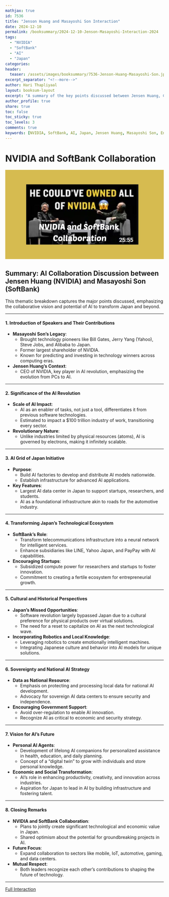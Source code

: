```yaml
---
mathjax: true
id: 7536
title: "Jenson Huang and Masayoshi Son Interaction"
date: 2024-12-10
permalink: /booksummary/2024-12-10-Jenson-Masayoshi-Interaction-2024
tags:
  - "NVIDIA"
  - "SoftBank"
  - "AI"
  - "Japan"
categories:
header:
  teaser: /assets/images/booksummary/7536-Jenson-Huang-Masayoshi-Son.jpg
excerpt_separator: "<!--more-->"
author: Hari Thapliyaal
layout: booksum-layout
excerpt: "A summary of the key points discussed between Jensen Huang, CEO of NVIDIA, and Masayoshi Son, CEO of SoftBank, regarding their collaboration on AI technology and the future of AI in Japan. "
author_profile: true
share: true
toc: false
toc_sticky: true
toc_levels: 3
comments: true
keywords: [NVIDIA, SoftBank, AI, Japan, Jensen Huang, Masayoshi Son, Entrepreneur, Innovator, Business Leader]
---
```


# NVIDIA and SoftBank Collaboration

![Jenson Huang and Masayoshi Son Interaction](/assets/images/booksummary/7536-Jenson-Huang-Masayoshi-Son.jpg)

## Summary: AI Collaboration Discussion between Jensen Huang (NVIDIA) and Masayoshi Son (SoftBank)

This thematic breakdown captures the major points discussed, emphasizing the collaborative vision and potential of AI to transform Japan and beyond.

---

#### **1. Introduction of Speakers and Their Contributions**
- **Masayoshi Son’s Legacy**:
  - Brought technology pioneers like Bill Gates, Jerry Yang (Yahoo), Steve Jobs, and Alibaba to Japan.
  - Former largest shareholder of NVIDIA.
  - Known for predicting and investing in technology winners across computing eras.
- **Jensen Huang’s Context**:
  - CEO of NVIDIA, key player in AI revolution, emphasizing the evolution from PCs to AI.

---

#### **2. Significance of the AI Revolution**
- **Scale of AI Impact**:
  - AI as an enabler of tasks, not just a tool, differentiates it from previous software technologies.
  - Estimated to impact a $100 trillion industry of work, transitioning every sector.
- **Revolutionary Nature**:
  - Unlike industries limited by physical resources (atoms), AI is governed by electrons, making it infinitely scalable.

---

#### **3. AI Grid of Japan Initiative**
- **Purpose**:
  - Build AI factories to develop and distribute AI models nationwide.
  - Establish infrastructure for advanced AI applications.
- **Key Features**:
  - Largest AI data center in Japan to support startups, researchers, and students.
  - AI as a foundational infrastructure akin to roads for the automotive industry.

---

#### **4. Transforming Japan’s Technological Ecosystem**
- **SoftBank’s Role**:
  - Transform telecommunications infrastructure into a neural network for intelligent services.
  - Enhance subsidiaries like LINE, Yahoo Japan, and PayPay with AI capabilities.
- **Encouraging Startups**:
  - Subsidized compute power for researchers and startups to foster innovation.
  - Commitment to creating a fertile ecosystem for entrepreneurial growth.

---

#### **5. Cultural and Historical Perspectives**
- **Japan’s Missed Opportunities**:
  - Software revolution largely bypassed Japan due to a cultural preference for physical products over virtual solutions.
  - The need for a reset to capitalize on AI as the next technological wave.
- **Incorporating Robotics and Local Knowledge**:
  - Leveraging robotics to create emotionally intelligent machines.
  - Integrating Japanese culture and behavior into AI models for unique solutions.

---

#### **6. Sovereignty and National AI Strategy**
- **Data as National Resource**:
  - Emphasis on protecting and processing local data for national AI development.
  - Advocacy for sovereign AI data centers to ensure security and independence.
- **Encouraging Government Support**:
  - Avoid over-regulation to enable AI innovation.
  - Recognize AI as critical to economic and security strategy.

---

#### **7. Vision for AI’s Future**
- **Personal AI Agents**:
  - Development of lifelong AI companions for personalized assistance in health, education, and daily planning.
  - Concept of a “digital twin” to grow with individuals and store personal knowledge.
- **Economic and Social Transformation**:
  - AI’s role in enhancing productivity, creativity, and innovation across industries.
  - Aspiration for Japan to lead in AI by building infrastructure and fostering talent.

---

#### **8. Closing Remarks**
- **NVIDIA and SoftBank Collaboration**:
  - Plans to jointly create significant technological and economic value in Japan.
  - Shared optimism about the potential for groundbreaking projects in AI.
- **Future Focus**:
  - Expand collaboration to sectors like mobile, IoT, automotive, gaming, and data centers.
- **Mutual Respect**:
  - Both leaders recognize each other’s contributions to shaping the future of technology.

---



[Full Interaction](https://www.youtube.com/watch?v=HCSge0jKQME)

